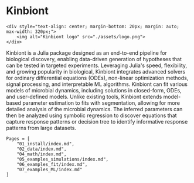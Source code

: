# Kinbiont 

```@raw html
<div style="text-align: center; margin-bottom: 20px; margin: auto; max-width: 320px;">
    <img alt="Kinbiont logo" src="./assets/logo.png">
</div>
```

Kinbiont is a Julia package designed as an end-to-end pipeline for biological discovery, enabling data-driven generation of hypotheses that can be tested in targeted experiments. Leveraging Julia's speed, flexibility, and growing popularity in biological, Kinbiont integrates advanced solvers for ordinary differential equations (ODEs), non-linear optimization methods, signal processing, and interpretable ML algorithms. Kinbiont can fit various models of microbial dynamics, including solutions in closed-form, ODEs, and user-defined models. Unlike existing tools, Kinbiont extends model-based parameter estimation to fits with segmentation, allowing for more detailed analysis of the microbial dynamics. The inferred parameters can then be analyzed using symbolic regression to discover equations that capture response patterns or decision tree to identify informative response patterns from large datasets. 

```@contents
Pages = [
    "01_install/index.md",
    "02_data/index.md",
    "04_math/index.md",
    "05_examples_simulations/index.md",
    "06_examples_fit/index.md",
    "07_examples_ML/index.md"
]
```
